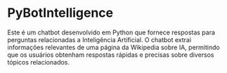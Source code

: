# PyBotIntelligence
Este é um chatbot desenvolvido em Python que fornece respostas para perguntas relacionadas a Inteligência Artificial. O chatbot extrai informações relevantes de uma página da Wikipedia sobre IA, permitindo que os usuários obtenham respostas rápidas e precisas sobre diversos tópicos relacionados.
